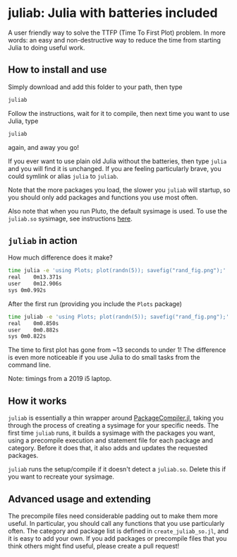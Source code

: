 # juliab: Julia with batteries included

A user friendly way to solve the TTFP (Time To First Plot) problem.
In more words: an easy and non-destructive way to reduce the time from starting
Julia to doing useful work.

## How to install and use

Simply download and add this folder to your path, then type
```sh
juliab
```

Follow the instructions, wait for it to compile, then next time you want to use
Julia, type
```sh
juliab
```
again, and away you go!

If you ever want to use plain old Julia without the batteries, then type `julia`
and you will find it is unchanged.
If you are feeling particularly brave, you could symlink or alias `julia` to
`juliab`.

Note that the more packages you load, the slower you `juliab` will startup,
so you should only add packages and functions you use most often.

Also note that when you run Pluto, the default sysimage is used.
To use the `juliab.so` sysimage, see instructions
[here](https://github.com/fonsp/Pluto.jl/wiki/Using-sysimage-with-Pluto).

## `juliab` in action

How much difference does it make?
```sh
time julia -e 'using Plots; plot(randn(5)); savefig("rand_fig.png");'
real	0m13.371s
user	0m12.906s
sys	0m0.992s
```

After the first run (providing you include the `Plots` package)
```sh
time juliab -e 'using Plots; plot(randn(5)); savefig("rand_fig.png");'
real	0m0.850s
user	0m0.882s
sys	0m0.822s
```

The time to first plot has gone from ~13 seconds to under 1!
The difference is even more noticeable if you use Julia to do small tasks from
the command line.

Note: timings from a 2019 i5 laptop.

## How it works

`juliab` is essentially a thin wrapper around
[PackageCompiler.jl](https://github.com/JuliaLang/PackageCompiler.jl),
taking you through the process of creating a sysimage for your specific needs.
The first time `juliab` runs, it builds a sysimage with the packages you want,
using a precompile execution and statement file for each package and
category.
Before it does that, it also adds and updates the requested packages.

`juliab` runs the setup/compile if it doesn't detect a `juliab.so`.
Delete this if you want to recreate your sysimage.

## Advanced usage and extending

The precompile files need considerable padding out to make them more useful.
In particular, you should call any functions that you use particularly often.
The category and package list is defined in `create_juliab_so.jl`, and it is
easy to add your own.
If you add packages or precompile files that you think others might find
useful, please create a pull request!
